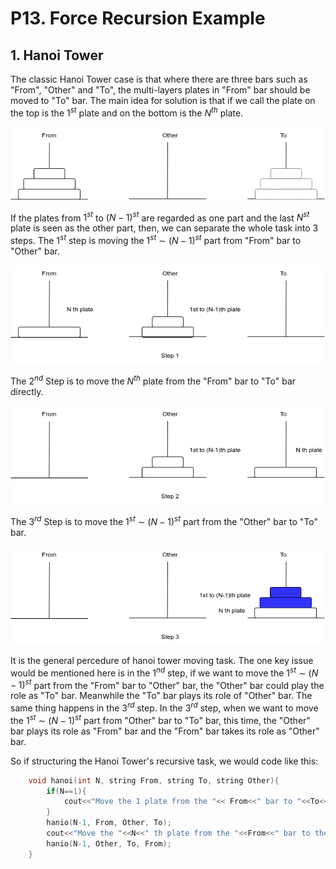 # P13. Force Recursion Example
## 1. Hanoi Tower
The classic Hanoi Tower case is that where there are three bars such as "From", "Other" and "To", the multi-layers plates in "From" bar should be moved to "To" bar. The main idea for solution is that if we call the plate on the top is the $1^{st}$ plate and on the bottom is the $N^{th}$ plate. 

![hanoi1](/assets/hanoi1.png)

If the plates from $1^{st}$ to $(N-1)^{st}$ are regarded as one part and the last $N^{st}$ plate is seen as the other part, then, we can separate the whole task into 3 steps. The $1^{st}$ step is moving the $1^{st}$ $\sim$ $(N-1)^{st}$ part from "From" bar to "Other" bar. 

![hanoi2](/assets/hanoi2.png)

The $2^{nd}$ Step is to move the $N^{th}$ plate from the "From" bar to "To" bar directly. 

![hanoi3](/assets/hanoi3.png)

The $3^{rd}$ Step is to move the $1^{st}$ $\sim$ $(N-1)^{st}$ part from the "Other" bar to "To" bar.

![hanoi4](/assets/hanoi4.png)

It is the general percedure of hanoi tower moving task. The one key issue would be mentioned here is in the $1^{nd}$ step, if we want to move the $1^{st}$ $\sim$ $(N-1)^{st}$ part from the "From" bar to "Other" bar, the "Other" bar could play the role as "To" bar. Meanwhile the "To" bar plays its role of "Other" bar. The same thing happens in the $3^{rd}$ step. In the $3^{rd}$ step, when we want to move the $1^{st}$ $\sim$ $(N-1)^{st}$ part from "Other" bar to "To" bar, this time, the "Other" bar plays its role as "From" bar and the "From" bar takes its role as "Other" bar.

So if structuring the Hanoi Tower's recursive task, we would code like this:
```cpp
    void hanoi(int N, string From, string To, string Other){
        if(N==1){
            cout<<"Move the 1 plate from the "<< From<<" bar to "<<To<<" bar“<<endl;
        }
        hanio(N-1, From, Other, To);
        cout<<"Move the "<<N<<" th plate from the "<<From<<" bar to the "<< To<<" bar"<<endl;
        hanio(N-1, Other, To, From);
    }
```

